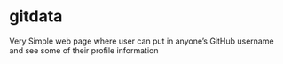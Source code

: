 # gitdata
Very Simple web page where user can put in anyone’s GitHub username and see some of their profile information
